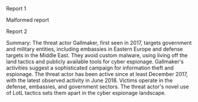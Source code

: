 
Report 1

Malformed report





Report 2

Summary:
The threat actor Gallmaker, first seen in 2017, targets government and military entities, including embassies in Eastern Europe and defense targets in the Middle East. They avoid custom malware, using living off the land tactics and publicly available tools for cyber espionage. Gallmaker's activities suggest a sophisticated campaign for information theft and espionage. The threat actor has been active since at least December 2017, with the latest observed activity in June 2018. Victims operate in the defense, embassies, and government sectors. The threat actor's novel use of LotL tactics sets them apart in the cyber espionage landscape.


